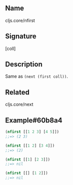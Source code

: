 ## Name
cljs.core/nfirst

## Signature
[coll]

## Description

Same as `(next (first coll))`.

## Related
cljs.core/next

## Example#60b8a4

```clj
(nfirst [[1 2 3] [4 5]])
;;=> (2 3)

(nfirst [[1 2] [3 4]])
;;=> (2)

(nfirst [[1] [2 3]])
;;=> nil

(nfirst [[] [1 2]])
;;=> nil
```
